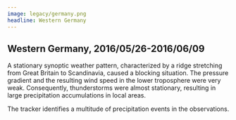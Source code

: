 ```yaml
---
image: legacy/germany.png
headline: Western Germany
---
```


## Western Germany, 2016/05/26-2016/06/09

A stationary synoptic weather pattern, characterized by a ridge stretching from
Great Britain to Scandinavia, caused a blocking situation. The pressure gradient
and the resulting wind speed in the lower troposphere were very weak.
Consequently, thunderstorms were almost stationary, resulting in large
precipitation accumulations in local areas.

The tracker identifies a multitude of precipitation events in the observations.
